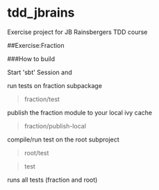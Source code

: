 # tdd_jbrains

Exercise project for JB Rainsbergers TDD course

##Exercise:Fraction

###How to build

Start  'sbt' Session and 

run tests on fraction subpackage
> fraction/test

publish the fraction module to your local ivy cache
> fraction/publish-local

compile/run test on the root subproject
> root/test

> test 

runs all tests (fraction and root)

